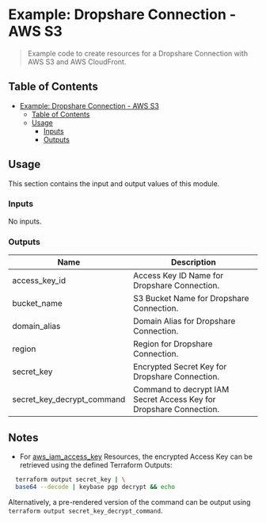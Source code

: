 # Example: Dropshare Connection - AWS S3

> Example code to create resources for a Dropshare Connection with AWS S3 and AWS CloudFront.

## Table of Contents

- [Example: Dropshare Connection - AWS S3](#example-dropshare-connection---aws-s3)
  - [Table of Contents](#table-of-contents)
  - [Usage](#usage)
    - [Inputs](#inputs)
    - [Outputs](#outputs)

## Usage

This section contains the input and output values of this module.

<!-- BEGIN_TF_DOCS -->
### Inputs

No inputs.

### Outputs

| Name | Description |
|------|-------------|
| access\_key\_id | Access Key ID Name for Dropshare Connection. |
| bucket\_name | S3 Bucket Name for Dropshare Connection. |
| domain\_alias | Domain Alias for Dropshare Connection. |
| region | Region for Dropshare Connection. |
| secret\_key | Encrypted Secret Key for Dropshare Connection. |
| secret\_key\_decrypt\_command | Command to decrypt IAM Secret Access Key for Dropshare Connection. |
<!-- END_TF_DOCS -->

## Notes

* For [aws_iam_access_key](https://www.terraform.io/docs/providers/aws/r/iam_access_key.html#encrypted_secret) Resources, the encrypted Access Key can be retrieved using the defined Terraform Outputs:

```sh
  terraform output secret_key | \
  base64 --decode | keybase pgp decrypt && echo
```

Alternatively, a pre-rendered version of the command can be output using `terraform output secret_key_decrypt_command`.
